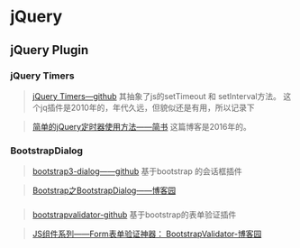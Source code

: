 # jQuery 

## jQuery Plugin

### jQuery Timers

> [jQuery Timers—github](https://github.com/patryk/jquery.timers)  其抽象了js的setTimeout 和 setInterval方法。
这个jq插件是2010年的，年代久远，但貌似还是有用，所以记录下

> [简单的jQuery定时器使用方法——简书](https://www.jianshu.com/p/6a8ce88c7f02)  这篇博客是2016年的。

### BootstrapDialog

> [bootstrap3-dialog——github](https://github.com/nakupanda/bootstrap3-dialog) 基于bootstrap 的会话框插件 

> [Bootstrap之BootstrapDialog——博客园](https://www.cnblogs.com/my-air/p/5338125.html)

### 

> [bootstrapvalidator-github](https://github.com/nghuuphuoc/bootstrapvalidator) 基于bootstrap的表单验证插件

> [JS组件系列——Form表单验证神器： BootstrapValidator-博客园](https://www.cnblogs.com/landeanfen/p/5035608.html)
